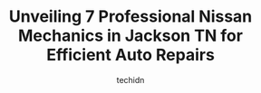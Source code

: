 ---
layout: ampstory
image: https://images.unsplash.com/photo-1559384403-c23988dd4219?ixlib=rb-4.0.3&ixid=MnwxMjA3fDB8MHxwaG90by1wYWdlfHx8fGVufDB8fHx8&auto=format&fit=crop&w=640&h=853&q=80
author: techidn
featured: false
description: Looking for reliable and skilled Nissan Mechanic in Jackson TN, USA? Your search ends here with the 7 best Nissan Mechanic in town. With their expertise and commitment to delivering exceptio
title: Unveiling 7 Professional Nissan Mechanics in Jackson TN for Efficient Auto Repairs
cover:
   title: Unveiling 7 Professional Nissan Mechanics in Jackson TN for Efficient Auto Repairs
   subtitle: Rickpate
   background: https://images.unsplash.com/photo-1559384403-c23988dd4219?ixlib=rb-4.0.3&ixid=MnwxMjA3fDB8MHxwaG90by1wYWdlfHx8fGVufDB8fHx8&auto=format&fit=crop&w=640&h=853&q=80

pages: 
 - layout: thirds
   top: <h1>#1 KBs Auto Service Center</h1>
   bottom: "<p>My sons car broke down in Jackson Tennessee on his way to Arizona where we live.  I called Kevin and he didnt hesitate to help.  I had no idea what was wrong.  He took </p>"
   background: https://www.knot35.com/toplist/wp-content/uploads/2023/06/best-nissan-mechanic-1-in-jackson-tn-1685842159.png
   backgroundblur: true
 - layout: thirds
   top: <h1>#2 Old Hickory Car Care Center</h1>
   bottom: "<p>1000 Old Hickory Blvd, Jackson, TN 38305, United States</p>"
   background: https://www.knot35.com/toplist/wp-content/uploads/2023/06/best-nissan-mechanic-2-in-jackson-tn-1685842160.png
   cta:
      link: https://www.knot35.com/toplist/unveiling-7-professional-nissan-mechanics-in-jackson-tn-for-efficient-auto-repairs/
      text: Unveiling 7 Professional Nissan Mechanics in Jackson TN for Efficient Auto Repairs
 - layout: thirds
   top: <h1>#3 Northside Auto Service</h1>
   bottom: "<p>3780 US-45, Jackson, TN 38305, United States</p>"
   background: https://www.knot35.com/toplist/wp-content/uploads/2023/06/best-nissan-mechanic-3-in-jackson-tn-1685842161.jpeg
   cta:
      link: https://www.knot35.com/toplist/unveiling-7-professional-nissan-mechanics-in-jackson-tn-for-efficient-auto-repairs/
      text: Unveiling 7 Professional Nissan Mechanics in Jackson TN for Efficient Auto Repairs
 - layout: thirds
   top: <h1>#4 Dennis Mitchell Automotive</h1>
   bottom: "<p>896 Hollywood Dr, Jackson, TN 38301, United States</p>"
   background: https://images.unsplash.com/photo-1462556791646-c201b8241a94?ixlib=rb-4.0.3&ixid=MnwxMjA3fDB8MHxwaG90by1wYWdlfHx8fGVufDB8fHx8&auto=format&fit=crop&w=640&h=853&q=80
   cta:
      link: https://www.knot35.com/toplist/unveiling-7-professional-nissan-mechanics-in-jackson-tn-for-efficient-auto-repairs/
      text: Unveiling 7 Professional Nissan Mechanics in Jackson TN for Efficient Auto Repairs
 - layout: thirds
   top: <h1>#5 Lynn Auto Service, LLC</h1>
   bottom: "<p>21 Holiday Dr, Jackson, TN 38305, United States</p>"
   background: https://images.unsplash.com/photo-1518640467707-6811f4a6ab73?ixlib=rb-4.0.3&ixid=MnwxMjA3fDB8MHxwaG90by1wYWdlfHx8fGVufDB8fHx8&auto=format&fit=crop&w=640&h=853&q=80
   cta:
      link: https://www.knot35.com/toplist/unveiling-7-professional-nissan-mechanics-in-jackson-tn-for-efficient-auto-repairs/
      text: Unveiling 7 Professional Nissan Mechanics in Jackson TN for Efficient Auto Repairs
 - layout: thirds
   top: <h1>#6 Macs Auto Care</h1>
   bottom: "<p>1938 S Highland Ave #7798, Jackson, TN 38301, United States</p>"
   background: https://images.unsplash.com/photo-1509114397022-ed747cca3f65?ixlib=rb-4.0.3&ixid=MnwxMjA3fDB8MHxwaG90by1wYWdlfHx8fGVufDB8fHx8&auto=format&fit=crop&w=640&h=853&q=80
   cta:
      link: https://www.knot35.com/toplist/unveiling-7-professional-nissan-mechanics-in-jackson-tn-for-efficient-auto-repairs/
      text: Unveiling 7 Professional Nissan Mechanics in Jackson TN for Efficient Auto Repairs
 - layout: thirds
   top: <h1>#7 Jackson Auto Repair</h1>
   bottom: "<p>233 State St, Jackson, TN 38301, United States</p>"
   background: https://images.unsplash.com/photo-1557672172-298e090bd0f1?ixlib=rb-4.0.3&ixid=MnwxMjA3fDB8MHxwaG90by1wYWdlfHx8fGVufDB8fHx8&auto=format&fit=crop&w=640&h=853&q=80
   cta:
      link: https://www.knot35.com/toplist/unveiling-7-professional-nissan-mechanics-in-jackson-tn-for-efficient-auto-repairs/
      text: Unveiling 7 Professional Nissan Mechanics in Jackson TN for Efficient Auto Repairs
 - layout: thirds
   middle: Continue reading...
   background: https://images.unsplash.com/photo-1618556658017-fd9c732d1360?ixlib=rb-4.0.3&ixid=MnwxMjA3fDB8MHxwaG90by1wYWdlfHx8fGVufDB8fHx8&auto=format&fit=crop&w=640&h=853&q=80
   cta:
      link: https://www.knot35.com/toplist/unveiling-7-professional-nissan-mechanics-in-jackson-tn-for-efficient-auto-repairs/
      text: Unveiling 7 Professional Nissan Mechanics in Jackson TN for Efficient Auto Repairs
      
---